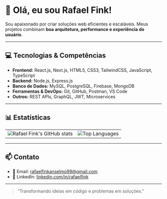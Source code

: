 # 👋 Olá, eu sou Rafael Fink!

Sou apaixonado por criar soluções web eficientes e escaláveis. Meus projetos combinam **boa arquitetura, performance e experiência do usuário**.  

---

## 💻 Tecnologias & Competências

- **Frontend:** React.js, Next.js, HTML5, CSS3, TailwindCSS, JavaScript, TypeScript  
- **Backend:** Node.js, Express.js
- **Banco de Dados:** MySQL, PostgreSQL, Firebase, MongoDB  
- **Ferramentas & DevOps:** Git, GitHub, Postman, VS Code  
- **Outros:** REST APIs, GraphQL, JWT, Microservices

---

## 📊 Estatísticas

<table>
  <tr>
    <td><img src="https://github-readme-stats.vercel.app/api?username=RafaelFink-dev&show_icons=true&theme=tokyonight" alt="Rafael Fink's GitHub stats" /></td>
    <td><img src="https://github-readme-stats.vercel.app/api/top-langs/?username=RafaelFink-dev&layout=compact&theme=tokyonight" alt="Top Languages" /></td>
  </tr>
</table>

---

## 📫 Contato

- 📧 Email: rafaelfinkanselmo99@gmail.com  
- 💼 LinkedIn: [linkedin.com/in/rafaelfink](https://www.linkedin.com/in/rafael-fink/)  

---

> "Transformando ideias em código e problemas em soluções."  
